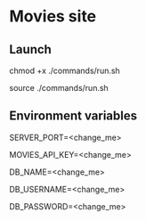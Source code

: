 # Movies site

## Launch
chmod +x ./commands/run.sh

source ./commands/run.sh

## Environment variables
SERVER_PORT=<change_me>

MOVIES_API_KEY=<change_me>

DB_NAME=<change_me>

DB_USERNAME=<change_me>

DB_PASSWORD=<change_me>

